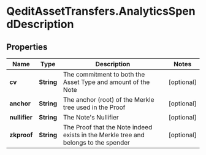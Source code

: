 # QeditAssetTransfers.AnalyticsSpendDescription

## Properties
Name | Type | Description | Notes
------------ | ------------- | ------------- | -------------
**cv** | **String** | The commitment to both the Asset Type and amount of the Note | [optional] 
**anchor** | **String** | The anchor (root) of the Merkle tree used in the Proof | [optional] 
**nullifier** | **String** | The Note&#39;s Nullifier | [optional] 
**zkproof** | **String** | The Proof that the Note indeed exists in the Merkle tree and belongs to the spender | [optional] 


